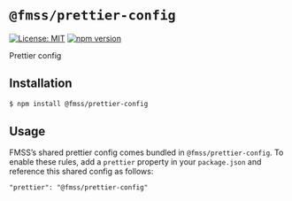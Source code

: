 # `@fmss/prettier-config`

[![License: MIT](https://img.shields.io/badge/License-MIT-green.svg)](../../LICENSE.md) [![npm version](https://badge.fury.io/js/%40fmss%2Fprettier-config.svg)](https://badge.fury.io/js/%40fmss%2Fprettier-config.svg)

Prettier config

## Installation

```bash
$ npm install @fmss/prettier-config
```

## Usage

FMSS’s shared prettier config comes bundled in `@fmss/prettier-config`. To enable these rules, add a `prettier` property in your `package.json` and reference this shared config as follows:

```
"prettier": "@fmss/prettier-config"
```
